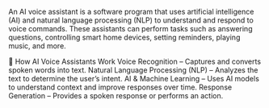 An AI voice assistant is a software program that uses artificial intelligence (AI) and natural language processing (NLP) to understand and respond to voice commands. These assistants can perform tasks such as answering questions, controlling smart home devices, setting reminders, playing music, and more.

🔹 How AI Voice Assistants Work
Voice Recognition – Captures and converts spoken words into text.
Natural Language Processing (NLP) – Analyzes the text to determine the user’s intent.
AI & Machine Learning – Uses AI models to understand context and improve responses over time.
Response Generation – Provides a spoken response or performs an action.
